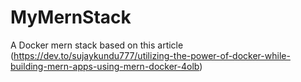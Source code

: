 # MyMernStack
A Docker mern stack based on this article (https://dev.to/sujaykundu777/utilizing-the-power-of-docker-while-building-mern-apps-using-mern-docker-4olb)
